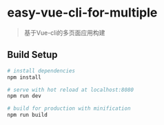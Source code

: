 # easy-vue-cli-for-multiple
>基于Vue-cli的多页面应用构建

## Build Setup

``` bash
# install dependencies
npm install

# serve with hot reload at localhost:8080
npm run dev

# build for production with minification
npm run build
```
